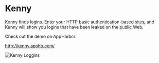 Kenny
=====

Kenny finds logins. Enter your HTTP basic authentication-based sites, and Kenny will show you logins that have been leaked on the public Web.

Check out the demo on AppHarbor:

<http://kenny.apphb.com/>

![Kenny Loggins](https://i.imgur.com/utVW9TP.png "Kenny is watching you.")
